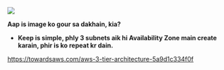 
![](https://miro.medium.com/v2/resize:fit:720/format:webp/1*B3x0Tc9JC64wfLZGeQ2z4w.png)

**Aap is image ko gour sa dakhain, kia?**

- **Keep is simple, phly 3 subnets aik hi Availability Zone main create karain, phir is ko repeat kr dain.**


 https://towardsaws.com/aws-3-tier-architecture-5a9d1c334f0f


 
